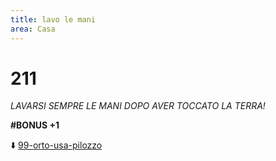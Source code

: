 ```yaml
---
title: lavo le mani
area: Casa
---
```

# 211
_LAVARSI SEMPRE LE MANI DOPO AVER TOCCATO LA TERRA!_

**#BONUS +1**

⬇️ [99-orto-usa-pilozzo](99-orto-usa-pilozzo.md)
